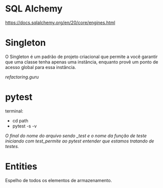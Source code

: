# SQL Alchemy
https://docs.sqlalchemy.org/en/20/core/engines.html


# Singleton
O Singleton é um padrão de projeto criacional que permite a você garantir que uma classe tenha apenas uma instância, enquanto provê um ponto de acesso global para essa instância.

*refactoring.guru*


# pytest
terminal: 
* cd path 
* pytest -s -v 

*O final do nome do arquivo sendo _test e o nome da função de teste iniciando com test_permite ao pytest entender que estamos tratando de testes.*


# Entities
Espelho de todos os elementos de armazenamento.